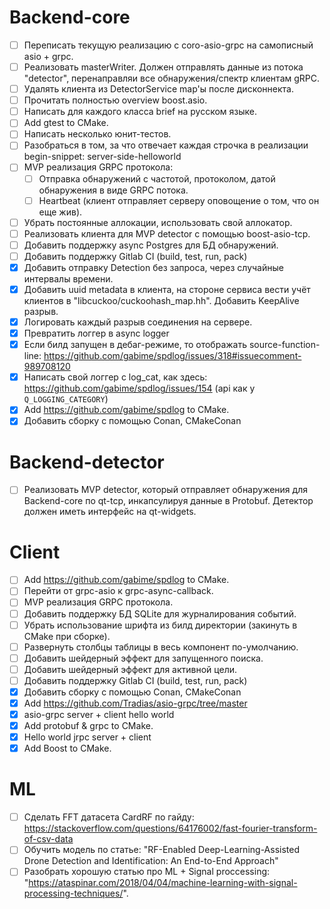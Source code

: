 # Backend-core
- [ ] Переписать текущую реализацию с coro-asio-grpc на самописный asio + grpc.
- [ ] Реализовать masterWriter. Должен отправлять данные из потока "detector", перенаправляи все обнаружения/спектр клиентам gRPC.
- [ ] Удалять клиента из DetectorService map'ы после дисконнекта.
- [ ] Прочитать полностью overview boost.asio.
- [ ] Написать для каждого класса brief на русском языке.
- [ ] Add gtest to CMake.
- [ ] Написать несколько юнит-тестов.
- [ ] Разобраться в том, за что отвечает каждая строчка в реализации 
begin-snippet: server-side-helloworld
- [ ] MVP реализация GRPC протокола:
    - [ ] Отправка обнаружений с частотой, протоколом, датой обнаружения в виде GRPC потока.
    - [ ] Heartbeat (клиент отправляет серверу оповощение о том, что он еще жив).
- [ ] Убрать постоянные аллокации, использовать свой аллокатор.
- [ ] Реализовать клиента для MVP detector с помощью boost-asio-tcp.
- [ ] Добавить поддержку async Postgres для БД обнаружений.
- [ ] Добавить поддержку Gitlab CI (build, test, run, pack)
- [x] Добавить отправку Detection без запроса, через случайные интервалы времени.
- [x] Добавить uuid metadata в клиента, на стороне сервиса вести учёт клиентов в "libcuckoo/cuckoohash_map.hh". Добавить KeepAlive разрыв.
- [x] Логировать каждый разрыв соединения на сервере.
- [x] Превратить логгер в async logger
- [x] Если билд запущен в дебаг-режиме, то отображать source-function-line: https://github.com/gabime/spdlog/issues/318#issuecomment-989708120
- [x] Написать свой логгер с log_cat, как здесь: https://github.com/gabime/spdlog/issues/154 (api как у `Q_LOGGING_CATEGORY`)
- [x] Add https://github.com/gabime/spdlog to CMake.
- [x] Добавить сборку с помощью Conan, CMakeConan

# Backend-detector
- [ ] Реализовать MVP detector, который отправляет обнаружения для Backend-core по qt-tcp, инкапсулируя данные в Protobuf. Детектор должен иметь интерфейс на qt-widgets.

# Client
- [ ] Add https://github.com/gabime/spdlog to CMake.
- [ ] Перейти от grpc-asio к grpc-async-callback.
- [ ] MVP реализация GRPC протокола.
- [ ] Добавить поддержку БД SQLite для журналирования событий. 
- [ ] Убрать использование шрифта из билд директории (закинуть в CMake при сборке).
- [ ] Развернуть столбцы таблицы в весь компонент по-умолчанию.
- [ ] Добавить шейдерный эффект для запущенного поиска.
- [ ] Добавить шейдерный эффект для активной цели.
- [ ] Добавить поддержку Gitlab CI (build, test, run, pack)
- [x] Добавить сборку с помощью Conan, CMakeConan
- [x] Add https://github.com/Tradias/asio-grpc/tree/master
- [x] asio-grpc server + client hello world 
- [x] Add protobuf & grpc to CMake.
- [x] Hello world jrpc server + client
- [x] Add Boost to CMake.

# ML
- [ ] Сделать FFT датасета CardRF по гайду: https://stackoverflow.com/questions/64176002/fast-fourier-transform-of-csv-data
- [ ] Обучить модель по статье: "RF-Enabled Deep-Learning-Assisted Drone Detection and
Identification: An End-to-End Approach"
- [ ] Разобрать хорошую статью про ML + Signal proccessing: "https://ataspinar.com/2018/04/04/machine-learning-with-signal-processing-techniques/".
